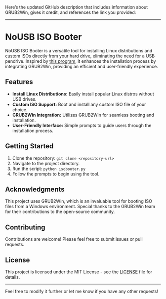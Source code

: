 Here’s the updated GitHub description that includes information about GRUB2Win, gives it credit, and references the link you provided:

---

# NoUSB ISO Booter

NoUSB ISO Booter is a versatile tool for installing Linux distributions and custom ISOs directly from your hard drive, eliminating the need for a USB pendrive. Inspired by [this program](https://www.reddit.com/r/linux/comments/18l2qks/i_made_a_program_that_allows_you_to_install_linux/), it enhances the installation process by integrating GRUB2Win, providing an efficient and user-friendly experience.

## Features

- **Install Linux Distributions:** Easily install popular Linux distros without USB drives.
- **Custom ISO Support:** Boot and install any custom ISO file of your choice.
- **GRUB2Win Integration:** Utilizes GRUB2Win for seamless booting and installation.
- **User-Friendly Interface:** Simple prompts to guide users through the installation process.

## Getting Started

1. Clone the repository: `git clone <repository-url>`
2. Navigate to the project directory.
3. Run the script: `python isobooter.py`
4. Follow the prompts to begin using the tool.

## Acknowledgments

This project uses GRUB2Win, which is an invaluable tool for booting ISO files from a Windows environment. Special thanks to the GRUB2Win team for their contributions to the open-source community.

## Contributing

Contributions are welcome! Please feel free to submit issues or pull requests.

## License

This project is licensed under the MIT License - see the [LICENSE](LICENSE) file for details.

---

Feel free to modify it further or let me know if you have any other requests!
